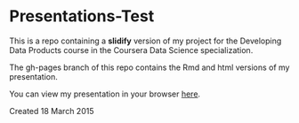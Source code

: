 # Presentations-Test  

This is a repo containing a **slidify** version of my project for the Developing Data Products course in the Coursera Data Science specialization. 

The gh-pages branch of this repo contains the Rmd and html versions of my presentation.

You can view my presentation in your browser [here](http://mark-ko.github.io/Presentations-Test). 

Created 18 March 2015
